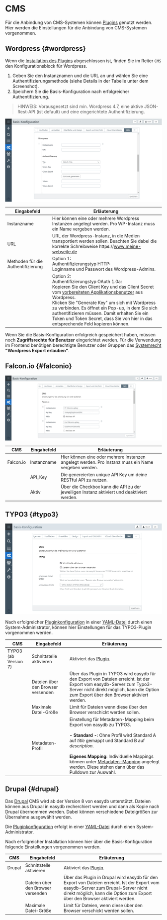 # CMS

Für die Anbindung von CMS-Systemen können [Plugins](/webfrontend/datamanagement/features/plugins/plugins.html) genutzt werden. Hier werden die Einstellungen für die Anbindung von CMS-Systemen vorgenommen.

## Wordpress {#wordpress}

Wenn die [Installation des Plugins](/sysadmin/plugin/plugin.html#wordpressplugin) abgeschlossen ist, finden Sie im Reiter <code class="tab">CMS</code> den Konfigurationsblock für Wordpress.

1. Geben Sie den Instanznamen und die URL an und wählen Sie eine Authentifizierungsmethode (siehe Details in der Tabelle unter dem Screenshot).
2. Speichern Sie die Basis-Konfiguration nach erfolgreicher Authentifizierung.

> HINWEIS: Vorausgesetzt sind min. Wordpress 4.7, eine aktive JSON-Rest-API (ist default) und eine eingerichtete Authentifizierung. 

![Konfiguration: Wordpress in easydb](bc_wp.jpg)

|Eingabefeld|Erläuterung|
|--|--|
|Instanzname|Hier können eine oder mehrere Wordpress Instanzen angelegt werden. Pro WP-Instanz muss ein Name vergeben werden. |
|URL| URL der Wordpress-Instanz, in die Medien transportiert werden sollen. Beachten Sie dabei die korrekte Schreibweise http**s**://www.meine-webseite.de|
|Methoden für die Authentifizierung|Option 1: <br> Authentifizierungstyp HTTP: <br> Loginname und Passwort des Wordpress-Admins.|
||Option 2: <br> Authentifizierungstyp OAuth 1.0a: <br >Kopieren Sie den Client Key und das Client Secret vom [vorbereiteten Applikationsbenutzer](https://docs.easydb.de/de/sysadmin/plugin/plugin.html?h=benutzer%20f%C3%BCr%20das%20oauth-plugin%20in%20wp%20einrichten.) aus Wordpress. <br > Klicken Sie "Generate Key" um sich mit Wordpress zu verbinden. Es öffnet ein Pop-up, in dem Sie sich authentifizieren müssen. Damit erhalten Sie ein Token und Token Secret, dass Sie von hier in das entsprechende Feld kopieren können.|

Wenn Sie die Basis-Konfiguration erfolgreich gespeichert haben, müssen noch **Zugriffsrechte für Benutzer** eingerichtet werden. Für die Verwendung im Frontend benötigen berechtigte Benutzer oder Gruppen das [Systemrecht](/webfrontend/rightsmanagement/rightsmanagement.html#aclsystem) **"Wordpress Export erlauben"**.

## Falcon.io {#falconio}

![Konfiguration: Falcon.io](falconio.jpg)

|CMS|Eingabefeld|Erläuterung|
|--|--|--|
| Falcon.io | Instanzname | Hier können eine oder mehrere Instanzen angelegt werden. Pro Instanz muss ein Name vergeben werden. |
|| API_Key | Die genereierten unique API Key um deine RESTful API zu nutzen. |
|| Aktiv | Über die Checkbox kann die API zu der jeweiligen Instanz aktiviert und deaktiviert werden. |


## TYPO3 {#typo3}

![Konfiguration: TYPO3-Plugin für easydb](bc_cms_typo3.jpg)

Nach erfolgreicher [Pluginkonfiguration](../../../../sysadmin/konfiguration/plugin/plugin.html) in einer [YAML-Datei](../../../../sysadmin/konfiguration/yaml/yaml.html) durch einen System-Administrator, können hier Einstellungen für das TYPO3-Plugin vorgenommen werden.

|CMS|Eingabefeld|Erläuterung|
|--|--|--|
|TYPO3 (ab Version 7)|Schnittstelle aktivieren|Aktiviert das [Plugin](../../../datamanagement/features/plugins/plugins.html). |
||Dateien über den Browser versenden| Über das Plugin in TYPO3 wird easydb für den Export von Dateien erreicht. Ist der Export vom easydb-Server zum Typo3-Server nicht direkt möglich, kann die Option zum Export über den Browser aktiviert werden.|
||Maximale Datei-Größe| Limit für Dateien wenn diese über den Browser verschickt werden sollen. |
||Metadaten-Profil|Einstellung für Metadaten-Mapping beim Export von easydb zu TYPO3.<br><br>**- Standard -**: Ohne Profil wird Standard A auf *title* gemappt und Standard B auf *description*.<br><br> **Eigenes Mapping**: Individuelle Mappings können unter [Metadaten-Mapping](../../profiles/profiles.html) angelegt werden. Diese stehen dann über das Pulldown zur Auswahl. |

## Drupal {#drupal}

Das [Drupal](https://www.drupal.org/) CMS wird ab der Version 8 von easydb unterstützt. Dateien können aus Drupal in easydb recherchiert werden und dann als Kopie nach Drupal übernommen werden. Dabei können verschiedene Dateigrößen zur Übernahme ausgewählt werden.

Die [Pluginkonfiguration](../../../../sysadmin/konfiguration/plugin/plugin.html) erfolgt in einer [YAML-Datei](../../../../sysadmin/konfiguration/yaml/yaml.html) durch einen System-Administrator.

Nach erfolgreicher Installation können hier über die Basis-Konfiguration folgende Einstellungen vorgenommen werden.

|CMS|Eingabefeld|Erläuterung|
|--|--|--|
|Drupal|Schnittstelle aktivieren|Aktiviert das [Plugin](../../../datamanagement/features/plugins/plugins.html). |
||Dateien über den Browser versenden| Über das Plugin in Drupal wird easydb für den Export von Dateien erreicht. Ist der Export vom easydb-Server zum Drupal-Server nicht direkt möglich, kann die Option zum Export über den Browser aktiviert werden.|
||Maximale Datei-Größe| Limit für Dateien, wenn diese über den Browser verschickt werden sollen. |